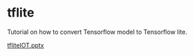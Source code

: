 # tflite
Tutorial on how to convert Tensorflow model to Tensorflow lite.

[tfliteIOT.pptx](https://github.com/ArijanaBohr/tflite/files/8524520/tfliteIOT.pptx)
